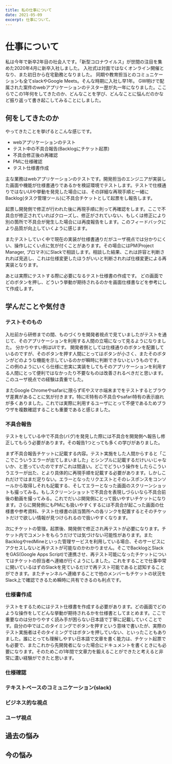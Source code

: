```yaml
---
title: 私の仕事について
date: 2021-05-09
excerpt: 仕事について。
---
```


# 仕事について

私は今年で新卒2年目の社会人です。「新型コロナウイルス」が世間の注目を集めた2020年4月に新卒入社しました。
入社式は対面ではなくオンライン開催となり、また初日から在宅勤務となりました。
同期や教育担当とのコミュニケーションも全てslackやGoogle Meets。そんな時期に入社し早1年。
GW明けで配属された案件のwebアプリケーションのテスター歴が丸一年になりました。ここらでこの1年何をしてきたのか、どんなことを学び、どんなことに悩んだのかなど振り返って書き起こしてみることにしました。

## 何をしてきたのか

やってきたことを挙げるとこんな感じです。

* webアプリケーションのテスト
* テスト中の不具合報告(Backlogにチケット起票)
* 不具合修正後の再確認
* PMに仕様確認
* テスト仕様書作成

主な業務はwebアプリケーションのテストです。開発担当のエンジニアが実装した画面や機能が仕様書通りであるかを検証環境でテストします。テストで仕様通りではないUIや挙動を発見した場合には、その詳細な再現手順と一緒にBacklog(タスク管理ツール)に不具合チケットとして起票をし報告します。

起票し開発側で修正が行われた後に再現手順に則って再確認をします。ここで不具合が修正されていればクローズし、修正がされていない、もしくは修正により別の箇所で不具合が発生した場合には再度報告をします。このフィードバックにより品質が向上していくように感じます。

またテストしていく中で現在の実装が仕様書通りだがユーザ視点では分かりにくい、操作しにくい点に気が付くことがあります。その場合にはPM(Project Manager, プロマネ)にSlackで相談します。相談した結果、これは許容と判断されれば見逃し、これは仕様変更したほうがいいと判断されれば仕様変更による再実装となります。

あとは実際にテストする際に必要になるテスト仕様書の作成です。
どの画面でどのボタンを押し、どういう挙動が期待されるのかを画面仕様書などを参考にして作成します。

## 学んだことや気付き

### テストそのもの

入社前から研修までの間、ものづくりを開発者視点で見ていましたがテストを通じて、そのアプリケーションを利用する人間の立場になって見るようになりました。
分かりやすい例はUIです。
開発者側としては仕様通りのボタンを配置しているのですが、そのボタンを押す人間にとってはボタンが小さく、またそのボタンがどのような機能を示しているのかが瞬時に判断できないというものです。
この例のようにいくら仕様に忠実に実装をしてもそのアプリケーションを利用する人間にとって便利ではなかったり不要なものは改善されるべきだと思います。このユーザ視点での経験は貴重でした。

またGoogle Chromeやsafariに限らずIEやスマホ端末までをテストするとブラウザ差異があることに気が付きます。特にIE特有の不具合やsafari特有の表示崩れが多くありました。これでは実際に利用するユーザにとって不便であるためブラウザを複数確認することも重要であると感じました。

### 不具合報告

テストをしている中で不具合(バグ)を発見した際には不具合を開発側へ報告し修正してもらう必要があります。その報告1つとっても多くの学びがありました。

まず不具合報告チケットに記載する内容。テスト実施をした人間からすると「ここでこういうエラーが出てしまいました」とシンプルに記載するだけいいじゃないか、と思っていたのですがこれは間違い。どこでどういう操作をしたらこういうエラーが出た、とより具体的に再現手順を記載する必要があります。しかしこれだけではまだ足りない。エラーとなったリクエストとそのレスポンスをコンソールから取得しそれも記載する、そしてエラーとなった画面のスクリーンショットも撮ってみる。もしスクリーンショットで不具合を表現しづらいなら不具合前後の動画を撮ってみる。これでだいぶ開発側にとって扱いやすいチケットになります。さらに開発側にもPMにも扱いやすくするには不具合が起こった画面の仕様書や参考資料、テスト仕様書の該当箇所への各リンクを配置するとそのチケットだけで欲しい情報が見つけられるので扱いやすくなります。

次にチケットの管理。起票後、開発側で修正され再テストが必要になります。チケット内でコメントをもらうだけでは気づけない可能性があります。またBacklogやredMineといった管理サービスを利用している場合、そのサービスにアクセスしないと再テストが可能なのかわかりません。そこでBacklogとSlackをGAS(Google Apps Script)で連携させ、再テスト可能になったチケットについてはチケットの担当者へ連絡が行くようにしました。これをすることで仕事中常に開いているはずのSlackを見ているだけで再テスト可能であると認知することができます。またチャンネルへ連絡することで他のメンバーもチケットの状況をSlack上で確認できるため瞬時に共有できるのも利点です。

### 仕様書作成

テストをするためにはテスト仕様書を作成する必要があります。どの画面でどのような操作をしてどんな挙動が期待されるかを仕様書としてまとめます。ここで重要なのは分かりやすく読み手が困らない日本語で丁寧に記載していくことです。自分の中ではこのタイミングでボタンを押すという意味で書いたが、実際のテスト実施者はそのタイミングではボタンを押していない、といったこともありました。誰にとっても理解しやすい日本語で文章を書く能力は、チケット起票でも必要で、またこれから先開発者になった場合にドキュメントを書くときにも必要になります。そのためこの1年間で文章力を鍛えることができたと考えると非常に濃い経験ができたと思います。

### 仕様確認

### テキストベースのコミュニケーション(slack)

### ビジネス的な視点

### ユーザ視点

## 過去の悩み

## 今の悩み
